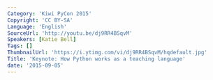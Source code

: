 ```yaml
---
Category: 'Kiwi PyCon 2015'
Copyright: 'CC BY-SA'
Language: 'English'
SourceUrl: 'http://youtu.be/dj9RR4BSqvM'
Speakers: [Katie Bell]
Tags: []
ThumbnailUrl: 'https://i.ytimg.com/vi/dj9RR4BSqvM/hqdefault.jpg'
Title: 'Keynote: How Python works as a teaching language'
date: '2015-09-05'
---
```


